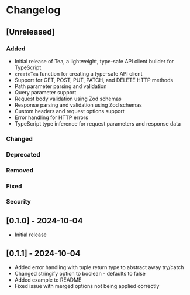 # Changelog

## [Unreleased]

### Added

- Initial release of Tea, a lightweight, type-safe API client builder for TypeScript
- `createTea` function for creating a type-safe API client
- Support for GET, POST, PUT, PATCH, and DELETE HTTP methods
- Path parameter parsing and validation
- Query parameter support
- Request body validation using Zod schemas
- Response parsing and validation using Zod schemas
- Custom headers and request options support
- Error handling for HTTP errors
- TypeScript type inference for request parameters and response data

### Changed

### Deprecated

### Removed

### Fixed

### Security

## [0.1.0] - 2024-10-04

- Initial release

## [0.1.1] - 2024-10-04

- Added error handling with tuple return type to abstract away try/catch
- Changed stringify option to boolean - defaults to false
- Added example to README
- Fixed issue with merged options not being applied correctly
